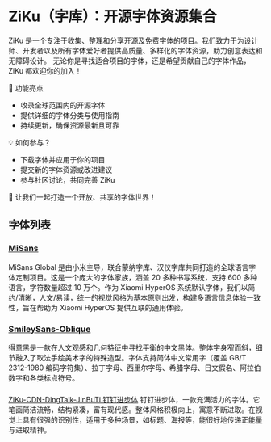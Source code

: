 
# ZiKu（字库）：开源字体资源集合

ZiKu 是一个专注于收集、整理和分享开源及免费字体的项目。我们致力于为设计师、开发者以及所有字体爱好者提供高质量、多样化的字体资源，助力创意表达和无障碍设计。
无论你是寻找适合项目的字体，还是希望贡献自己的字体作品，ZiKu 都欢迎你的加入！

📖 功能亮点

- 收录全球范围内的开源字体
- 提供详细的字体分类与使用指南
- 持续更新，确保资源最新且可靠

💡 如何参与？

- 下载字体并应用于你的项目
- 提交新的字体资源或改进建议
- 参与社区讨论，共同完善 ZiKu

🌟 让我们一起打造一个开放、共享的字体世界！

## 字体列表
### [MiSans](https://github.com/no-teasy/ZiKu-CDN-MiSans) 
MiSans Global 是由小米主导，联合蒙纳字库、汉仪字库共同打造的全球语言字体定制项目。这是一个庞大的字体家族，涵盖 20 多种书写系统，支持 600 多种语言，字符数量超过 10 万个。作为 Xiaomi HyperOS 系统默认字体，我们以简约/清晰，人文/易读，统一的视觉风格为基本原则出发，构建多语言信息体验一致性，旨在帮助为 Xiaomi HyperOS 提供互联的通用体验。

### [SmileySans-Oblique](https://github.com/no-teasy/ZiKu-CDN-SmileySans-Oblique?) 
得意黑是一款在人文观感和几何特征中寻找平衡的中文黑体。整体字身窄而斜，细节融入了取法手绘美术字的特殊造型。字体支持简体中文常用字（覆盖 GB/T 2312-1980 编码字符集）、拉丁字母、西里尔字母、希腊字母、日文假名、阿拉伯数字和各类标点符号。
###
[ZiKu-CDN-DingTalk-JinBuTi 钉钉进步体](https://github.com/no-teasy/ZiKu-CDN-DingTalk-JinBuTi)
钉钉进步体，一款充满活力的字体。它笔画简洁流畅，结构紧凑，富有现代感。整体风格积极向上，寓意不断进取。在视觉上具有很强的识别性，适用于多种场景，如标题、海报等，能很好地传递正能量与进取精神。